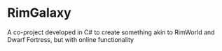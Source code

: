 # RimGalaxy
A co-project developed in C# to create something akin to RimWorld and Dwarf Fortress, but with online functionality
